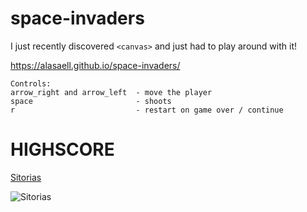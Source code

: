 # space-invaders

I just recently discovered ```<canvas>``` and just had to play around with it!

https://alasaell.github.io/space-invaders/

```
Controls:
arrow_right and arrow_left  - move the player
space                       - shoots
r                           - restart on game over / continue
```

# HIGHSCORE

[Sitorias](https://github.com/sitorias)

![Sitorias](https://puu.sh/x508p/ed30a7cf79.png)

